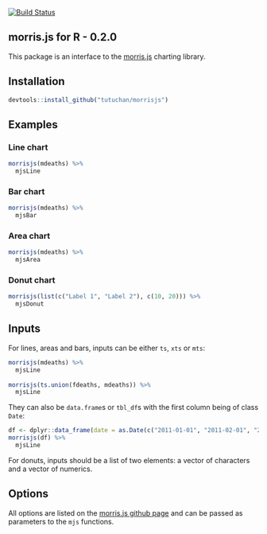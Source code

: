 [![Build Status](https://travis-ci.org/Tutuchan/morrisjs.svg?branch=master)](https://travis-ci.org/Tutuchan/morrisjs)

## morris.js for R - 0.2.0

This package is an interface to the [morris.js](http://morrisjs.github.io/morris.js/index.html) charting library.

## Installation

```R 
devtools::install_github("tutuchan/morrisjs")
```

## Examples

### Line chart

```R 
morrisjs(mdeaths) %>% 
  mjsLine
```

### Bar chart

```R 
morrisjs(mdeaths) %>% 
  mjsBar
```

### Area chart

```R 
morrisjs(mdeaths) %>% 
  mjsArea
```

### Donut chart

```R 
morrisjs(list(c("Label 1", "Label 2"), c(10, 20))) %>% 
  mjsDonut
```

## Inputs

For lines, areas and bars, inputs can be either `ts`, `xts` or `mts`:

```R 
morrisjs(mdeaths) %>% 
  mjsLine
  
morrisjs(ts.union(fdeaths, mdeaths)) %>% 
  mjsLine
```

They can also be `data.frame`s or `tbl_df`s with the first column being of class `Date`:

```R 
df <- dplyr::data_frame(date = as.Date(c("2011-01-01", "2011-02-01", "2011-03-01")), series1 = rnorm(3), series2 = rnorm(3))
morrisjs(df) %>% 
  mjsLine
```

For donuts, inputs should be a list of two elements: a vector of characters and a vector of numerics.

## Options 

All options are listed on the [morris.js github page](http://morrisjs.github.io/morris.js/index.html) and can be passed as parameters to the `mjs` functions.